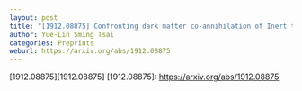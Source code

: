 ```yaml
---
layout: post
title: "[1912.08875] Confronting dark matter co-annihilation of Inert two Higgs Doublet Model with a compressed mass spectrum"
author: Yue-Lin Sming Tsai
categories: Preprints
weburl: https://arxiv.org/abs/1912.08875
---
```


[1912.08875][1912.08875]
[1912.08875]: https://arxiv.org/abs/1912.08875
